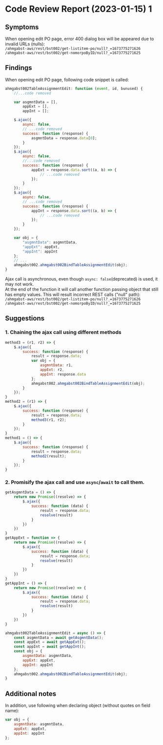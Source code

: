 
# Code Review Report (2023-01-15) 1

## Symptoms
When opening edit PO page, error 400 dialog box will be appeared due to invalid URLs (nulls):  
`/ahmgabst-aws/rest/bst002/get-listitem-po/null?_=1673775271626`  
`/ahmgabst-aws/rest/bst002/get-nomorpoByID/null?_=1673775271625`
## Findings
When opening edit PO page, following code snippet is called:
```javascript
ahmgabst002TableAssignmentEdit: function (event, id, bunused) {
    //...code removed

    var asgmntData = [],
        appExt = [],
        appInt = [];

    $.ajax({
        async: false,
        // ...code removed
        success: function (response) {
            asgmntData = response.data[0];
        }
    });
    $.ajax({
        async: false,
        //...code removed
        success: function (response) {
            appExt = response.data.sort((a, b) => {
                // ...code removed
            });
        }
    });
    $.ajax({
        async: false,
        // ...code removed
        success: function (response) {
            appInt = response.data.sort((a, b) => {
                // ...code removed
            });
        }
    });

    var obj = {
        "asgmntData": asgmntData,
        "appExt": appExt,
        "appInt": appInt
    };
    // ...
    ahmgabst002.ahmgabst002BindTableAssignmentEdit(obj);
}
```

Ajax call is asynchronous, even though `async: false`(deprecated) is used, it may not work.  
At the end of the function it will call another function passing object that still has empty values. This will result incorrect REST calls ("null" path):  
`/ahmgabst-aws/rest/bst002/get-listitem-po/null?_=1673775271626`  
`/ahmgabst-aws/rest/bst002/get-nomorpoByID/null?_=1673775271625`

## Suggestions
### 1. Chaining the ajax call using different methods
```javascript
method3 = (r1, r2) => {
    $.ajax({
        success: function (response) {
            result = response.data;
            var obj = {
                asgmntData: r1,
                appExt: r2,
                appInt: response.data
            };
            ahmgabst002.ahmgabst002BindTableAssignmentEdit(obj);
        }
    });
}
method2 = (r1) => {
    $.ajax({
        success: function (response) {
            result = response.data;
            method3(r1, r2);
        }
    });
}
method1 = () => {
    $.ajax({
        success: function (response) {
            result = response.data;
            method2(result);
        }
    });
}
```
### 2. Promisify the ajax call and use `async`/`await` to call them.
```javascript
getAsgmntData = () => {
    return new Promise((resolve) => {
        $.ajax({
            success: function (data) {
                result = response.data;
                resolve(result)
            }
        })
    })
}
getAppExt = function => {
    return new Promise((resolve) => {
        $.ajax({
            success: function (data) {
                result = response.data;
                resolve(result)
            }
        })
    })
}
getAppInt = () => {
    return new Promise((resolve) => {
        $.ajax({
            success: function (data) {
                result = response.data;
                resolve(result)
            }
        })
    })
}

ahmgabst002TableAssignmentEdit = async () => {
    const asgmntData = await getAsgmntData();
    const appExt = await getAppExt();
    const appInt = await getAppInt();
    const obj = {
        asgmntData: asgmntData,
        appExt: appExt,
        appInt: appInt
    };
    ahmgabst002.ahmgabst002BindTableAssignmentEdit(obj);
}
```  

## Additional notes
In addition, use following when declaring object (without quotes on field name):
```javascript
var obj = {
    asgmntData: asgmntData,
    appExt: appExt,
    appInt: appInt
};
```

